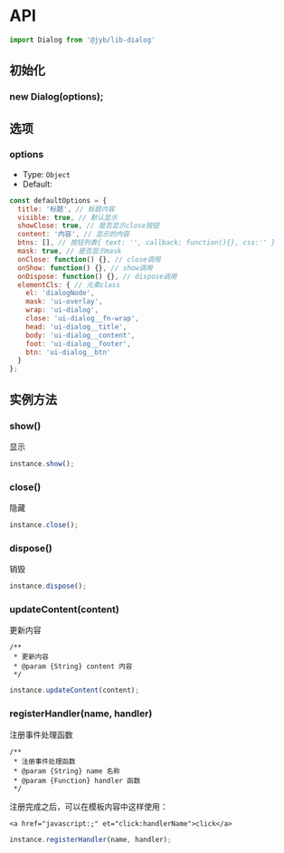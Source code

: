 # API

```javascript
import Dialog from '@jyb/lib-dialog'
```

## 初始化

### new Dialog(options);

## 选项

### options
- Type: `Object`
- Default:

```javascript
const defaultOptions = {
  title: '标题', // 标题内容
  visible: true, // 默认显示
  showClose: true, // 是否显示close按钮
  content: '内容', // 显示的内容
  btns: [], // 按钮列表{ text: '', callback: function(){}, css:'' }
  mask: true, // 是否显示mask
  onClose: function() {}, // close调用
  onShow: function() {}, // show调用
  onDispose: function() {}, // dispose调用
  elementCls: { // 元素class
    el: 'dialogNode',
    mask: 'ui-overlay',
    wrap: 'ui-dialog',
    close: 'ui-dialog__fn-wrap',
    head: 'ui-dialog__title',
    body: 'ui-dialog__content',
    foot: 'ui-dialog__footer',
    btn: 'ui-dialog__btn'
  }
};
```

## 实例方法

### show()

显示

```javascript
instance.show();
```

### close()

隐藏

```javascript
instance.close();
```

### dispose()

销毁

```javascript
instance.dispose();
```

### updateContent(content)

更新内容

```jsdoc
/**
 * 更新内容
 * @param {String} content 内容
 */
```

```javascript
instance.updateContent(content);
```

### registerHandler(name, handler)

注册事件处理函数

```jsdoc
/**
 * 注册事件处理函数
 * @param {String} name 名称
 * @param {Function} handler 函数
 */
```

注册完成之后，可以在模板内容中这样使用：

`<a href="javascript:;" et="click:handlerName">click</a>`

```javascript
instance.registerHandler(name, handler);
```




